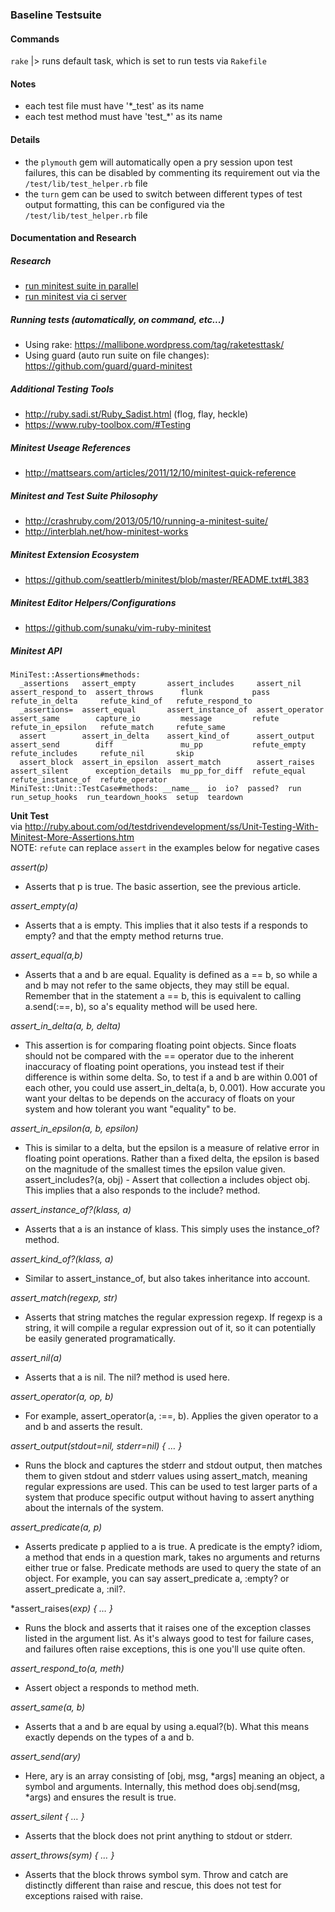 ### Baseline Testsuite

#### Commands

`rake` |> runs default task, which is set to run tests via `Rakefile`

#### Notes

- each test file must have '*_test' as its name
- each test method must have 'test_*' as its name

#### Details

- the `plymouth` gem will automatically open a pry session upon test failures, this can be disabled by commenting its requirement out via the `/test/lib/test_helper.rb` file
- the `turn` gem can be used to switch between different types of test output formatting, this can be configured via the `/test/lib/test_helper.rb` file

#### Documentation and Research

##### Research

- [run minitest suite in parallel](https://www.google.com/search?q=run+ruby+test+parallel&oq=run+ruby+test+parallel&aqs=chrome..69i57j0.3926j0j1&sourceid=chrome&ie=UTF-8#q=run+minitest+parallel&spell=1)
- [run minitest via ci server](https://www.google.com/search?q=run+minitest+ci&oq=run+minitest+ci&aqs=chrome..69i57.3301j0j1&sourceid=chrome&ie=UTF-8) 

##### Running tests (automatically, on command, etc...)

- Using rake: https://mallibone.wordpress.com/tag/raketesttask/
- Using guard (auto run suite on file changes): https://github.com/guard/guard-minitest

##### Additional Testing Tools

- http://ruby.sadi.st/Ruby_Sadist.html (flog, flay, heckle)
- https://www.ruby-toolbox.com/#Testing

##### Minitest Useage References

- http://mattsears.com/articles/2011/12/10/minitest-quick-reference

##### Minitest and Test Suite Philosophy

- http://crashruby.com/2013/05/10/running-a-minitest-suite/
- http://interblah.net/how-minitest-works

##### Minitest Extension Ecosystem

- https://github.com/seattlerb/minitest/blob/master/README.txt#L383

##### Minitest Editor Helpers/Configurations

- https://github.com/sunaku/vim-ruby-minitest

##### Minitest API

```
MiniTest::Assertions#methods: 
  _assertions   assert_empty       assert_includes     assert_nil       assert_respond_to  assert_throws      flunk           pass          refute_in_delta     refute_kind_of   refute_respond_to
  _assertions=  assert_equal       assert_instance_of  assert_operator  assert_same        capture_io         message         refute        refute_in_epsilon   refute_match     refute_same      
  assert        assert_in_delta    assert_kind_of      assert_output    assert_send        diff               mu_pp           refute_empty  refute_includes     refute_nil       skip             
  assert_block  assert_in_epsilon  assert_match        assert_raises    assert_silent      exception_details  mu_pp_for_diff  refute_equal  refute_instance_of  refute_operator
MiniTest::Unit::TestCase#methods: __name__  io  io?  passed?  run  run_setup_hooks  run_teardown_hooks  setup  teardown
```

**Unit Test**
<br>via http://ruby.about.com/od/testdrivendevelopment/ss/Unit-Testing-With-Minitest-More-Assertions.htm
<br>NOTE: ```refute``` can replace ```assert``` in the examples below for negative cases

*assert(p)* 
- Asserts that p is true. The basic assertion, see the previous article.
 
*assert_empty(a)* 
- Asserts that a is empty. This implies that it also tests if a responds to empty? and that the empty method returns true.

*assert_equal(a,b)* 
- Asserts that a and b are equal. Equality is defined as a == b, so while a and b may not refer to the same objects, they may still be equal. Remember that in the statement a == b, this is equivalent to calling a.send(:==, b), so a's equality method will be used here.

*assert_in_delta(a, b, delta)* 
- This assertion is for comparing floating point objects. Since floats should not be compared with the == operator due to the inherent inaccuracy of floating point operations, you instead test if their difference is within some delta. So, to test if a and b are within 0.001 of each other, you could use assert_in_delta(a, b, 0.001). How accurate you want your deltas to be depends on the accuracy of floats on your system and how tolerant you want "equality" to be.

*assert_in_epsilon(a, b, epsilon)* 
- This is similar to a delta, but the epsilon is a measure of relative error in floating point operations. Rather than a fixed delta, the epsilon is based on the magnitude of the smallest times the epsilon value given.
assert_includes?(a, obj) - Assert that collection a includes object obj. This implies that a also responds to the include? method.

*assert_instance_of?(klass, a)* 
- Asserts that a is an instance of klass. This simply uses the instance_of? method.

*assert_kind_of?(klass, a)* 
- Similar to assert_instance_of, but also takes inheritance into account.

*assert_match(regexp, str)* 
- Asserts that string matches the regular expression regexp. If regexp is a string, it will compile a regular expression out of it, so it can potentially be easily generated programatically.

*assert_nil(a)* 
- Asserts that a is nil. The nil? method is used here.

*assert_operator(a, op, b)* 
- For example, assert_operator(a, :==, b). Applies the given operator to a and b and asserts the result.

*assert_output(stdout=nil, stderr=nil) { … }* 
- Runs the block and captures the stderr and stdout output, then matches them to given stdout and stderr values using assert_match, meaning regular expressions are used. This can be used to test larger parts of a system that produce specific output without having to assert anything about the internals of the system.

*assert_predicate(a, p)* 
- Asserts predicate p applied to a is true. A predicate is the empty? idiom, a method that ends in a question mark, takes no arguments and returns either true or false. Predicate methods are used to query the state of an object. For example, you can say assert_predicate a, :empty? or assert_predicate a, :nil?.

*assert_raises(*exp) { … }* 
- Runs the block and asserts that it raises one of the exception classes listed in the argument list. As it's always good to test for failure cases, and failures often raise exceptions, this is one you'll use quite often.

*assert_respond_to(a, meth)* 
- Assert object a responds to method meth.

*assert_same(a, b)* 
- Asserts that a and b are equal by using a.equal?(b). What this means exactly depends on the types of a and b.

*assert_send(ary)* 
- Here, ary is an array consisting of [obj, msg, *args] meaning an object, a symbol and arguments. Internally, this method does obj.send(msg, *args) and ensures the result is true.

*assert_silent { … }* 
- Asserts that the block does not print anything to stdout or stderr.

*assert_throws(sym) { … }* 
- Asserts that the block throws symbol sym. Throw and catch are distinctly different than raise and rescue, this does not test for exceptions raised with raise.
